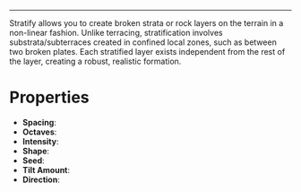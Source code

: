 

---

Stratify allows you to create broken strata or rock layers on the terrain in a non-linear fashion. Unlike terracing, stratification involves substrata/subterraces created in confined local zones, such as between two broken plates. Each stratified layer exists independent from the rest of the layer, creating a robust, realistic formation.




# Properties

- **Spacing**: 
- **Octaves**: 
- **Intensity**: 
- **Shape**: 
- **Seed**: 
- **Tilt Amount**: 
- **Direction**: 



